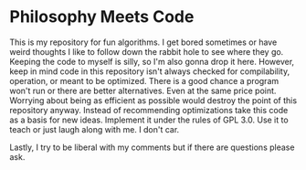 # Philosophy Meets Code
This is my repository for fun algorithms. I get bored sometimes or have weird thoughts I like to follow down the rabbit hole to see where they go. Keeping the code to myself is silly, so I'm also gonna drop it here. However, keep in mind code in this repository isn't always checked for compilability, operation, or meant to be optimized. There is a good chance a program won't run or there are better alternatives. Even at the same price point. Worrying about being as efficient as possible would destroy the point of this repository anyway. Instead of recommending optimizations take this code as a basis for new ideas. Implement it under the rules of GPL 3.0. Use it to teach or just laugh along with me. I don't car.

Lastly, I try to be liberal with my comments but if there are questions please ask.
